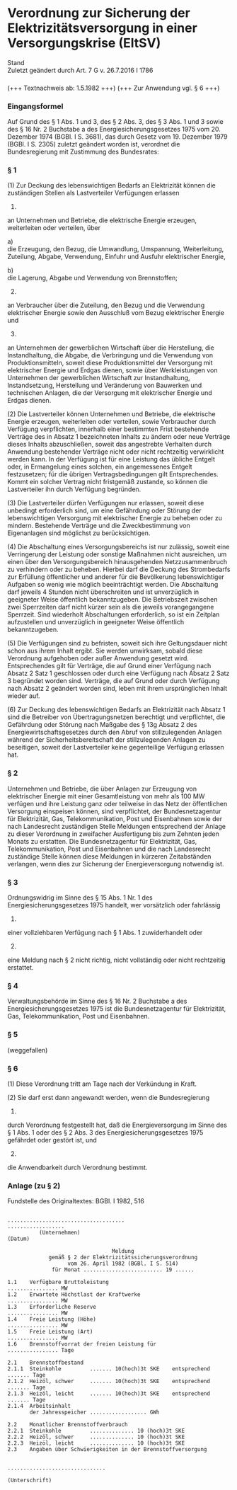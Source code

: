 Verordnung zur Sicherung der Elektrizitätsversorgung in einer Versorgungskrise (EltSV)
======================================================================================

Stand  
Zuletzt geändert durch Art. 7 G v. 26.7.2016 I 1786

### 

(+++ Textnachweis ab: 1.5.1982 +++)
(+++ Zur Anwendung vgl. § 6 +++)

### Eingangsformel

Auf Grund des § 1 Abs. 1 und 3, des § 2 Abs. 3, des § 3 Abs. 1 und 3 sowie des § 16 Nr. 2 Buchstabe a des Energiesicherungsgesetzes 1975 vom 20. Dezember 1974 (BGBl. I S. 3681), das durch Gesetz vom 19. Dezember 1979 (BGBl. I S. 2305) zuletzt geändert worden ist, verordnet die Bundesregierung mit Zustimmung des Bundesrates:

### § 1

(1) Zur Deckung des lebenswichtigen Bedarfs an Elektrizität können die zuständigen Stellen als Lastverteiler Verfügungen erlassen

1.  
an Unternehmen und Betriebe, die elektrische Energie erzeugen, weiterleiten oder verteilen, über

a)  
die Erzeugung, den Bezug, die Umwandlung, Umspannung, Weiterleitung, Zuteilung, Abgabe, Verwendung, Einfuhr und Ausfuhr elektrischer Energie,

b)  
die Lagerung, Abgabe und Verwendung von Brennstoffen;

2.  
an Verbraucher über die Zuteilung, den Bezug und die Verwendung elektrischer Energie sowie den Ausschluß vom Bezug elektrischer Energie und

3.  
an Unternehmen der gewerblichen Wirtschaft über die Herstellung, die Instandhaltung, die Abgabe, die Verbringung und die Verwendung von Produktionsmitteln, soweit diese Produktionsmittel der Versorgung mit elektrischer Energie und Erdgas dienen, sowie über Werkleistungen von Unternehmen der gewerblichen Wirtschaft zur Instandhaltung, Instandsetzung, Herstellung und Veränderung von Bauwerken und technischen Anlagen, die der Versorgung mit elektrischer Energie und Erdgas dienen.

(2) Die Lastverteiler können Unternehmen und Betriebe, die elektrische Energie erzeugen, weiterleiten oder verteilen, sowie Verbraucher durch Verfügung verpflichten, innerhalb einer bestimmten Frist bestehende Verträge des in Absatz 1 bezeichneten Inhalts zu ändern oder neue Verträge dieses Inhalts abzuschließen, soweit das angestrebte Verhalten durch Anwendung bestehender Verträge nicht oder nicht rechtzeitig verwirklicht werden kann. In der Verfügung ist für eine Leistung das übliche Entgelt oder, in Ermangelung eines solchen, ein angemessenes Entgelt festzusetzen; für die übrigen Vertragsbedingungen gilt Entsprechendes. Kommt ein solcher Vertrag nicht fristgemäß zustande, so können die Lastverteiler ihn durch Verfügung begründen.

(3) Die Lastverteiler dürfen Verfügungen nur erlassen, soweit diese unbedingt erforderlich sind, um eine Gefährdung oder Störung der lebenswichtigen Versorgung mit elektrischer Energie zu beheben oder zu mindern. Bestehende Verträge und die Zweckbestimmung von Eigenanlagen sind möglichst zu berücksichtigen.

(4) Die Abschaltung eines Versorgungsbereichs ist nur zulässig, soweit eine Verringerung der Leistung oder sonstige Maßnahmen nicht ausreichen, um einen über den Versorgungsbereich hinausgehenden Netzzusammenbruch zu verhindern oder zu beheben. Hierbei darf die Deckung des Strombedarfs zur Erfüllung öffentlicher und anderer für die Bevölkerung lebenswichtiger Aufgaben so wenig wie möglich beeinträchtigt werden. Die Abschaltung darf jeweils 4 Stunden nicht überschreiten und ist unverzüglich in geeigneter Weise öffentlich bekanntzugeben. Die Betriebszeit zwischen zwei Sperrzeiten darf nicht kürzer sein als die jeweils vorangegangene Sperrzeit. Sind wiederholt Abschaltungen erforderlich, so ist ein Zeitplan aufzustellen und unverzüglich in geeigneter Weise öffentlich bekanntzugeben.

(5) Die Verfügungen sind zu befristen, soweit sich ihre Geltungsdauer nicht schon aus ihrem Inhalt ergibt. Sie werden unwirksam, sobald diese Verordnung aufgehoben oder außer Anwendung gesetzt wird. Entsprechendes gilt für Verträge, die auf Grund einer Verfügung nach Absatz 2 Satz 1 geschlossen oder durch eine Verfügung nach Absatz 2 Satz 3 begründet worden sind. Verträge, die auf Grund oder durch Verfügung nach Absatz 2 geändert worden sind, leben mit ihrem ursprünglichen Inhalt wieder auf.

(6) Zur Deckung des lebenswichtigen Bedarfs an Elektrizität nach Absatz 1 sind die Betreiber von Übertragungsnetzen berechtigt und verpflichtet, die Gefährdung oder Störung nach Maßgabe des § 13g Absatz 2 des Energiewirtschaftsgesetzes durch den Abruf von stillzulegenden Anlagen während der Sicherheitsbereitschaft der stillzulegenden Anlagen zu beseitigen, soweit der Lastverteiler keine gegenteilige Verfügung erlassen hat.

### § 2

Unternehmen und Betriebe, die über Anlagen zur Erzeugung von elektrischer Energie mit einer Gesamtleistung von mehr als 100 MW verfügen und ihre Leistung ganz oder teilweise in das Netz der öffentlichen Versorgung einspeisen können, sind verpflichtet, der Bundesnetzagentur für Elektrizität, Gas, Telekommunikation, Post und Eisenbahnen sowie der nach Landesrecht zuständigen Stelle Meldungen entsprechend der Anlage zu dieser Verordnung in zweifacher Ausfertigung bis zum Zehnten jeden Monats zu erstatten. Die Bundesnetzagentur für Elektrizität, Gas, Telekommunikation, Post und Eisenbahnen und die nach Landesrecht zuständige Stelle können diese Meldungen in kürzeren Zeitabständen verlangen, wenn dies zur Sicherung der Energieversorgung notwendig ist.

### § 3

Ordnungswidrig im Sinne des § 15 Abs. 1 Nr. 1 des Energiesicherungsgesetzes 1975 handelt, wer vorsätzlich oder fahrlässig

1.  
einer vollziehbaren Verfügung nach § 1 Abs. 1 zuwiderhandelt oder

2.  
eine Meldung nach § 2 nicht richtig, nicht vollständig oder nicht rechtzeitig erstattet.

### § 4

Verwaltungsbehörde im Sinne des § 16 Nr. 2 Buchstabe a des Energiesicherungsgesetzes 1975 ist die Bundesnetzagentur für Elektrizität, Gas, Telekommunikation, Post und Eisenbahnen.

### § 5

(weggefallen)

### § 6

(1) Diese Verordnung tritt am Tage nach der Verkündung in Kraft.

(2) Sie darf erst dann angewandt werden, wenn die Bundesregierung

1.  
durch Verordnung festgestellt hat, daß die Energieversorgung im Sinne des § 1 Abs. 1 oder des § 2 Abs. 3 des Energiesicherungsgesetzes 1975 gefährdet oder gestört ist, und

2.  
die Anwendbarkeit durch Verordnung bestimmt.

### Anlage (zu § 2)

Fundstelle des Originaltextes: BGBl. I 1982, 516

```
 
.....................................                        ..................
          (Unternehmen)                                           (Datum)
 
                                 Meldung
             gemäß § 2 der Elektrizitätssicherungsverordnung
                   vom 26. April 1982 (BGBl. I S. 514)
              für Monat ......................... 19 ......
 
1.1    Verfügbare Bruttoleistung                       ................ MW
1.2    Erwartete Höchstlast der Kraftwerke             ................ MW
1.3    Erforderliche Reserve                           ................ MW
1.4    Freie Leistung (Höhe)                           ................ MW
1.5    Freie Leistung (Art)                            ................ MW
1.6    Brennstoffvorrat der freien Leistung für        ................ Tage
 
2.1    Brennstoffbestand
2.1.1  Steinkohle         ....... 10(hoch)3t SKE    entsprechend ....... Tage
2.1.2  Heizöl, schwer     ....... 10(hoch)3t SKE    entsprechend ....... Tage
2.1.3  Heizöl, leicht     ....... 10(hoch)3t SKE    entsprechend ....... Tage
2.1.4  Arbeitsinhalt
       der Jahresspeicher .................. GWh
 
2.2    Monatlicher Brennstoffverbrauch
2.2.1  Steinkohle         .............. 10 (hoch)3t SKE
2.2.2  Heizöl, schwer     .............. 10 (hoch)3t SKE
2.2.3  Heizöl, leicht     .............. 10 (hoch)3t SKE
2.3    Angaben über Schwierigkeiten in der Brennstoffversorgung
 
                                                ...............................
                                                          (Unterschrift)
```
